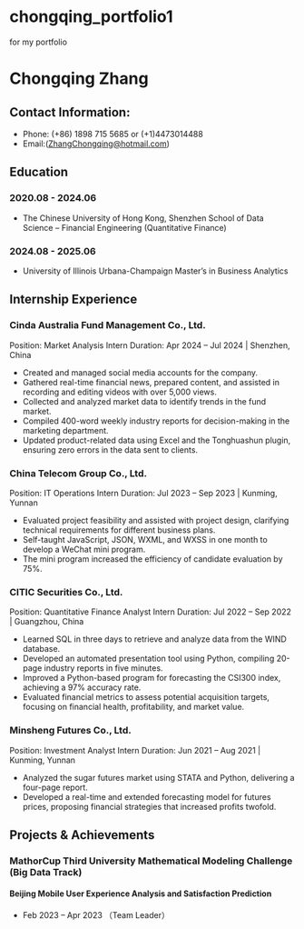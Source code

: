 # chongqing_portfolio1
for my portfolio

# Chongqing Zhang
## Contact Information:
- Phone: (+86) 1898 715 5685 or (+1)4473014488
- Email:(ZhangChongqing@hotmail.com)

## Education
### 2020.08 - 2024.06
- The Chinese University of Hong Kong, Shenzhen
School of Data Science – Financial Engineering (Quantitative Finance)

### 2024.08 - 2025.06
- University of Illinois Urbana-Champaign
Master’s in Business Analytics

## Internship Experience
### Cinda Australia Fund Management Co., Ltd.
Position: Market Analysis Intern 
Duration: Apr 2024 – Jul 2024 | Shenzhen, China

- Created and managed social media accounts for the company.
- Gathered real-time financial news, prepared content, and assisted in recording and editing videos with over 5,000 views.
- Collected and analyzed market data to identify trends in the fund market.
- Compiled 400-word weekly industry reports for decision-making in the marketing department.
- Updated product-related data using Excel and the Tonghuashun plugin, ensuring zero errors in the data sent to clients.

### China Telecom Group Co., Ltd.
Position: IT Operations Intern
Duration: Jul 2023 – Sep 2023 | Kunming, Yunnan

- Evaluated project feasibility and assisted with project design, clarifying technical requirements for different business plans.
- Self-taught JavaScript, JSON, WXML, and WXSS in one month to develop a WeChat mini program.
- The mini program increased the efficiency of candidate evaluation by 75%.

### CITIC Securities Co., Ltd.
Position: Quantitative Finance Analyst Intern
Duration: Jul 2022 – Sep 2022 | Guangzhou, China

- Learned SQL in three days to retrieve and analyze data from the WIND database.
- Developed an automated presentation tool using Python, compiling 20-page industry reports in five minutes.
- Improved a Python-based program for forecasting the CSI300 index, achieving a 97% accuracy rate.
- Evaluated financial metrics to assess potential acquisition targets, focusing on financial health, profitability, and market value.

### Minsheng Futures Co., Ltd.
Position: Investment Analyst Intern
Duration: Jun 2021 – Aug 2021 | Kunming, Yunnan

- Analyzed the sugar futures market using STATA and Python, delivering a four-page report.
- Developed a real-time and extended forecasting model for futures prices, proposing financial strategies that increased profits twofold.




## Projects & Achievements
### MathorCup Third University Mathematical Modeling Challenge (Big Data Track)
#### Beijing Mobile User Experience Analysis and Satisfaction Prediction
- Feb 2023 – Apr 2023 （Team Leader）
